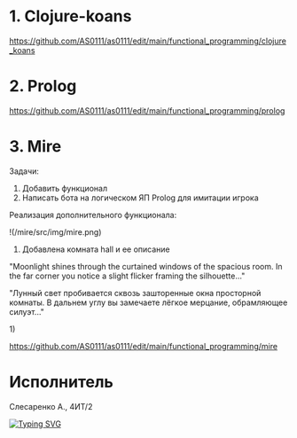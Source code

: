 # 1. Clojure-koans
https://github.com/AS0111/as0111/edit/main/functional_programming/clojure_koans

# 2. Prolog
https://github.com/AS0111/as0111/edit/main/functional_programming/prolog

# 3. Mire
Задачи:
1) Добавить функционал
2) Написать бота на логическом ЯП Prolog для имитации игрока

Реализация дополнительного функционала:


   !(/mire/src/img/mire.png)


1) Добавлена комната hall и ее описание
<p align="center">
   <p>"Moonlight shines through the curtained windows of the spacious room.
In the far corner you notice a slight flicker framing the silhouette..."</p>
   <p>"Лунный свет пробивается сквозь зашторенные окна просторной комнаты.
В дальнем углу вы замечаете лёгкое мерцание, обрамляющее силуэт..."</p>
</p>
1)



https://github.com/AS0111/as0111/edit/main/functional_programming/mire

# Исполнитель


Слесаренко А., 4ИТ/2

[![Typing SVG](https://readme-typing-svg.herokuapp.com?color=%2336BCF7&lines=Computer+science+student)](https://git.io/typing-svg)
